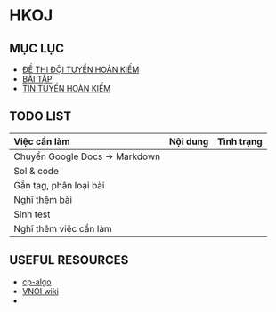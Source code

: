 HKOJ
===

MỤC LỤC
---
- [ĐỀ THI ĐỘI TUYỂN HOÀN KIẾM](HKContest/HKContest.md)
- [BÀI TẬP](HKWiki/HKWiki.md)
- [TIN TUYỂN HOÀN KIẾM](HKWiki/HKWiki.md)


TODO LIST
---

| Việc cần làm            | Nội dung | Tình trạng |
|:----------------------- | -------- | ---------- |
| Chuyển Google Docs -> Markdown |          |            |
| Sol & code              |          |            |
| Gắn tag, phân loại bài  |          |            |
| Nghĩ thêm bài           |          |            |
| Sinh test               |          |            |
| Nghĩ thêm việc cần làm  |          |            |

USEFUL RESOURCES
---
- [cp-algo](https://cp-algorithms.com/)
- [VNOI wiki](https://vnoi.info/wiki/Home)
- 
